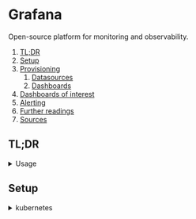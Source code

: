 # Grafana

Open-source platform for monitoring and observability.

1. [TL;DR](#tldr)
1. [Setup](#setup)
1. [Provisioning](#provisioning)
   1. [Datasources](#datasources)
   1. [Dashboards](#dashboards)
1. [Dashboards of interest](#dashboards-of-interest)
1. [Alerting](#alerting)
1. [Further readings](#further-readings)
1. [Sources](#sources)

## TL;DR

<details>
  <summary>Usage</summary>

```sh
# Export all existing dashboards by ID.
curl -sS \
  -H 'Authorization: Basic YWRtaW46YWRtaW4=' \
  'http://grafana:3000/api/search' \
| jq -r '.[].uid' - \
| parallel " \
    curl -sS \
      -H 'Authorization: Basic YWRtaW46YWRtaW4=' \
      'http://grafana:3000/api/dashboards/uid/{}' \
    > '{}.json' \
  "
```

</details>

## Setup

<details>
  <summary>kubernetes</summary>

```sh
helm repo add 'grafana' 'https://grafana.github.io/helm-charts'
helm -n 'monitoring' upgrade -i --create-namespace --set adminPassword='abc0123' 'grafana' 'grafana/grafana'

helm -n 'monitoring' upgrade -i --create-namespace --repo 'https://grafana.github.io/helm-charts' 'grafana' 'grafana'
```

Access components:

| Component | From within the cluster                   |
| --------- | ----------------------------------------- |
| Server    | `grafana.monitoring.svc.cluster.local:80` |

```sh
# Access the server
kubectl -n 'monitoring' get secret 'grafana' -o jsonpath='{.data.admin-password}' | base64 --decode
kubectl -n 'monitoring' get pods -l 'app.kubernetes.io/name=grafana,app.kubernetes.io/instance=grafana' \
  -o jsonpath='{.items[0].metadata.name}' \
| xargs -I {} kubectl -n 'monitoring' port-forward {} 3000
```

Clean up:

```sh
helm -n 'monitoring' delete 'grafana'
kubectl delete namespace --ignore-not-found 'monitoring'
```

Access Prometheus instances in the same namespace using `http://prometheus-server`

<details>

## Provisioning

See [provision dashboards and data sources] for details.

### Datasources

Data sources can be managed automatically at provisioning by adding YAML configuration files in the
`provisioning/datasources` directory.

Each configuration file can contain a list of `datasources` to add or update during startup.<br/>
If the data source already exists, Grafana reconfigures it to match the provisioned configuration file.

Grafana also deletes the data sources listed in `deleteDatasources` before adding or updating those in the `datasources`
list.

```yml
---
apiVersion: 1
datasources:
  - id: 1
    name: Prometheus
    orgId: 1
    uid: a17feb01-a0c1-432e-8ef5-7b277cb0b32b
    type: prometheus
    typeName: Prometheus
    typeLogoUrl: public/app/plugins/datasource/prometheus/img/prometheus_logo.svg
    access: proxy
    url: http://prometheus:9090
    user: ''
    database: ''
    basicAuth: false
    isDefault: true
    jsonData:
      httpMethod: POST
    readOnly: false
```

The easiest way to write datasources definitions in the configuration file is to:

1. Login to Grafana as `admin`
1. Manually setup the datasource
1. Issue a `GET /api/datasources` request to Grafana's API to get the datasource configuration

   ```sh
   curl -sS 'http://grafana:3000/api/datasources' -H 'Authorization: Basic YWRtaW46YWRtaW4='
   ```

1. Edit it as YAML
1. Drop the YAML definition into the `provisioning/datasources` directory

```sh
$ curl -sS 'http://grafana:3000/api/datasources' -H 'Authorization: Basic YWRtaW46YWRtaW4=' \
| yq -y '{apiVersion: 1, datasources: .}' - \
| tee '/etc/grafana/provisioning/datasources/default.yml'
apiVersion: 1
datasources:
  - id: 1
    uid: a17feb01-a0c1-432e-8ef5-7b277cb0b32b
    orgId: 1
    name: Prometheus
    type: prometheus
    typeName: Prometheus
    typeLogoUrl: public/app/plugins/datasource/prometheus/img/prometheus_logo.svg
    access: proxy
    url: http://rpi4b.lan:9090
    user: ''
    database: ''
    basicAuth: false
    isDefault: true
    jsonData:
      httpMethod: POST
    readOnly: true
```

### Dashboards

Dashboards can be automatically managed by adding one or more YAML config files in the `provisioning/dashboards`
directory.<br/>
Each config file can contain a list of dashboards `providers` that load dashboards into Grafana from the local
filesystem.

When Grafana starts, it will insert all dashboards available in the configured path, or update them if they are already
present.<br/>
Later on it will poll that path every `updateIntervalSeconds`, look for updated json files and update/insert those into
the database.

```yml
apiVersion: 1
providers:
  - name: dashboards
    folder: ''
    disableDeletion: false
    updateIntervalSeconds: 10
    allowUiUpdates: false
    options:
      path: /var/lib/grafana/dashboards
      foldersFromFilesStructure: true
```

Save existing dashboards like [you would for the datasources][datasources provisioning].<br/>
Save the dashboard definitions in JSON files in the path searched by the provider (e.g. `/var/lib/grafana/dashboards`).

```sh
$ curl -sS \
  -H 'Authorization: Basic YWRtaW46YWRtaW4=' \
  'http://grafana:3000/api/search' \
| jq -r '.[].uid' - \
| parallel " \
    curl -sS \
      -H 'Authorization: Basic YWRtaW46YWRtaW4=' \
      'http://grafana:3000/api/dashboards/uid/{}' \
    > '/var/lib/grafana/dashboards/{}.json' \
  "
```

## Dashboards of interest

| Name                            | Grafana ID | URLs                                                                                                                                                                                           |
| ------------------------------- | ---------- | ---------------------------------------------------------------------------------------------------------------------------------------------------------------------------------------------- |
| Node exporter full              | 1860       | [grafana](https://grafana.com/grafana/dashboards/1860-node-exporter-full/), [github raw](https://raw.githubusercontent.com/rfmoz/grafana-dashboards/master/prometheus/node-exporter-full.json) |
| OpenWRT                         | 11147      | [grafana](https://grafana.com/grafana/dashboards/11147-openwrt/)                                                                                                                               |
| prometheus 2.0 overview         | 3662       | FIXME                                                                                                                                                                                          |
| kubernetes cluster (prometheus) | 6417       | FIXME                                                                                                                                                                                          |
| Nextcloud                       | 9632       | FIXME                                                                                                                                                                                          |

## Alerting

Refer [alerting] and [Get started with Grafana Alerting].

1. Create a contact point if not existing already.
1. Create an alert rule.

## Further readings

- [Website]
- [Github]
- [Documentation]
- [HTTP API reference]
- [Prometheus]
- [docker compositions/monitoring]
- Official [helm chart]
- [Loki]
- [Get started with Grafana Alerting]

## Sources

All the references in the [further readings] section, plus the following:

- [Provisioning]
- [Provision dashboards and data sources]
- [Data source on startup]
- [Set up prometheus and ingress on kubernetes]
- [How to integrate Prometheus and Grafana on Kubernetes using Helm]
- [Alerting]

<!--
  Reference
  ═╬═Time══
  -->

<!-- In-article sections -->
[datasources provisioning]: #datasources
[further readings]: #further-readings

<!-- Knowledge base -->
[loki]: loki.md
[prometheus]: prometheus.md

<!-- Files -->
[docker compositions/monitoring]: ../docker%20compositions/monitoring/README.md

<!-- Upstream -->
[alerting]: https://grafana.com/docs/grafana/latest/alerting/
[data source on startup]: https://community.grafana.com/t/data-source-on-startup/8618/2
[documentation]: https://grafana.com/docs/grafana/latest/
[get started with grafana alerting]: https://grafana.com/tutorials/alerting-get-started/
[github]: https://github.com/grafana/grafana
[helm chart]: https://github.com/grafana/helm-charts/tree/main/charts/grafana
[http api reference]: https://grafana.com/docs/grafana/latest/developers/http_api/
[provision dashboards and data sources]: https://grafana.com/tutorials/provision-dashboards-and-data-sources/
[provisioning]: https://grafana.com/docs/grafana/latest/administration/provisioning/
[website]: https://grafana.com

<!-- Others -->
[how to integrate prometheus and grafana on kubernetes using helm]: https://semaphoreci.com/blog/prometheus-grafana-kubernetes-helm
[set up prometheus and ingress on kubernetes]: https://blog.gojekengineering.com/diy-how-to-set-up-prometheus-and-ingress-on-kubernetes-d395248e2ba
